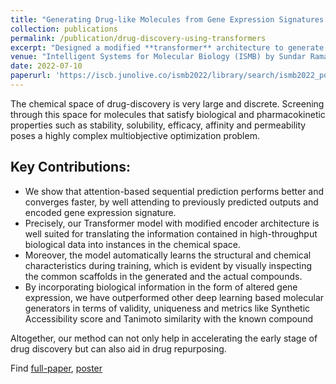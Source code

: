 ```yaml
---
title: "Generating Drug-like Molecules from Gene Expression Signatures using Transformers"
collection: publications
permalink: /publication/drug-discovery-using-transformers
excerpt: "Designed a modified **transformer** architecture to generate many **drug-like molecules** that can induce a desired transcriptomic profile based on **gene-expression** signatures. Outperformed then state-of-the-art 2-staged GAN model by ∼40% in validity, uniqueness, ∼30% in synthesizability, ∼10% in similarity metrics of generated molecules. Upon evaluating our model on unseen gene expression signatures (even disease-associated), we observed that the molecules generated by our model are not only similar to the actual compounds to a reasonable extent, but the model also learns certain structural and chemical features that are responsible for specific alterations in gene expression. Find [full-paper](https://drive.google.com/file/d/1vX8XD287tBKwLgkcCn0zyrv7pLX4lqhA/view?usp=sharing)."
venue: "Intelligent Systems for Molecular Biology (ISMB) by Sundar Raman P, Prashant G"
date: 2022-07-10
paperurl: 'https://iscb.junolive.co/ismb2022/library/search/ismb2022_poster_751'
---
```


The chemical space of drug-discovery is very large and discrete. Screening through this space for molecules that satisfy biological and pharmacokinetic properties such as stability, solubility, efficacy, affinity and permeability poses a highly complex multiobjective optimization problem. 

## Key Contributions:
* We show that attention-based sequential prediction performs better and converges faster, by well attending to previously predicted outputs and encoded gene expression signature. 
* Precisely, our Transformer model with modified encoder architecture is well suited for translating the information contained in high-throughput biological data into instances in the chemical space. 
* Moreover, the model automatically learns the structural and chemical characteristics during training, which is evident by visually inspecting the common scaffolds in the generated and the actual compounds.
* By incorporating biological information in the form of altered gene expression, we have outperformed other deep learning based molecular generators in terms of validity, uniqueness and metrics like Synthetic Accessibility score and Tanimoto similarity with the known compound
 
 
Altogether, our method can not only help in accelerating the early stage of drug discovery but can also aid in drug repurposing. 

Find [full-paper](https://drive.google.com/file/d/1vX8XD287tBKwLgkcCn0zyrv7pLX4lqhA/view?usp=sharing), [poster](https://iscb.junolive.co/ismb2022/library/search/ismb2022_poster_751)
